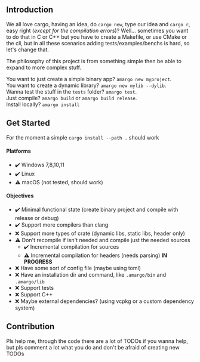 ## Introduction
We all love cargo, having an idea, do `cargo new`, type our idea and `cargo r`, 
easy right (*except for the compilation errors*)? 
Well... sometimes you want to do that in C or C++ but you have to create 
a Makefile, or use CMake or the cli, but in all these scenarios adding 
tests/examples/benchs is hard, so let's change that. <br>

The philosophy of this project is from something simple then be able to expand to more 
complex stuff. <br>

You want to just create a simple binary app? `amargo new myproject`. <br>
You want to create a dynamic library? `amargo new mylib --dylib`. <br>
Wanna test the stuff in the `tests` folder? `amargo test`. <br>
Just compile? `amargo build` or `amargo build release`. <br>
Install locally? `amargo install` <br>
 
## Get Started
For the moment a simple `cargo install --path .` should work
 
#### Platforms
- ✔️ Windows 7,8,10,11
- ✔️ Linux
- ⚠️ macOS (not tested, should work)
 
#### Objectives
- ✔️ Minimal functional state (create binary project and compile with release or debug)<br>
- ✔️ Support more compilers than clang<br>
- ❌ Support more types of crate (dynamic libs, static libs, header only)<br>
- ⚠️ Don't recompile if isn't needed and compile just the needed sources<br>
    - ✔️ Incremental compilation for sources<br>
	- ⚠️ Incremental compilation for headers (needs parsing) **IN PROGRESS** <br>
- ❌ Have some sort of config file (maybe using toml)<br>
- ❌ Have an installation dir and command, like `.amargo/bin` and `.amargo/lib` <br>
- ❌ Support tests<br>
- ❌ Support C++<br>
- ❌ Maybe external dependencies? (using vcpkg or a custom dependency system)<br>
 
## Contribution
Pls help me, through the code there are a lot of TODOs if you wanna help, but pls 
comment a lot what you do and don't be afraid of creating new TODOs

